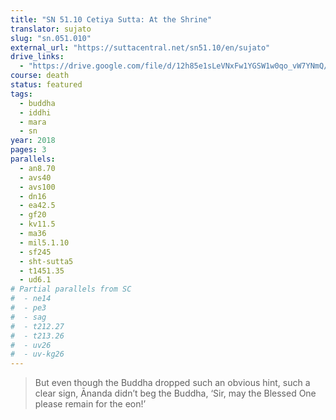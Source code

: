 ```yaml
---
title: "SN 51.10 Cetiya Sutta: At the Shrine"
translator: sujato
slug: "sn.051.010"
external_url: "https://suttacentral.net/sn51.10/en/sujato"
drive_links:
  - "https://drive.google.com/file/d/12h85e1sLeVNxFw1YGSW1w0qo_vW7YNmQ/view?usp=drivesdk"
course: death
status: featured
tags:
  - buddha
  - iddhi
  - mara
  - sn
year: 2018
pages: 3
parallels:
  - an8.70
  - avs40
  - avs100
  - dn16
  - ea42.5
  - gf20
  - kv11.5
  - ma36
  - mil5.1.10
  - sf245
  - sht-sutta5
  - t1451.35
  - ud6.1
# Partial parallels from SC
#  - ne14
#  - pe3
#  - sag
#  - t212.27
#  - t213.26
#  - uv26
#  - uv-kg26
---
```


> But even though the Buddha dropped such an obvious hint, such a clear sign, Ānanda didn’t beg the Buddha, ‘Sir, may the Blessed One please remain for the eon!’

<!---->
